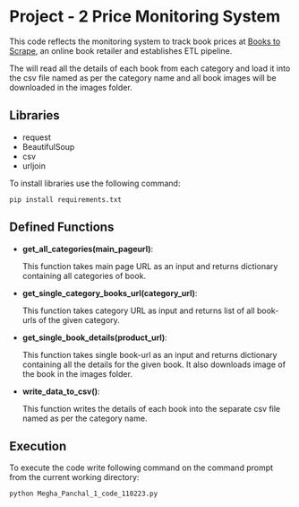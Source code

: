
# Project - 2 Price Monitoring System

This code reflects the monitoring system to track book prices at [Books to Scrape](http://books.toscrape.com/), an online book retailer and establishes ETL pipeline.

The will read all the details of each book from each category and load it into the csv file named as per the category name and all book images will be downloaded in the images folder.

## Libraries

- request
- BeautifulSoup
- csv
- urljoin

To install libraries use the following command:

```text
pip install requirements.txt
```

## Defined Functions

- **get_all_categories(main_pageurl)**:

    This function takes main page URL as an input and returns dictionary containing all categories of book.

- **get_single_category_books_url(category_url)**:

    This function takes category URL as input and returns list of all book-urls of the given category.

- **get_single_book_details(product_url)**:

    This function takes single book-url as an input and returns dictionary containing all the details for the given book.
    It also downloads image of the book in the images folder.

- **write_data_to_csv()**:

    This function writes the details of each book into the separate csv file named as per the category name.

## Execution

To execute the code write following command on the command prompt from the current working directory:

```text
python Megha_Panchal_1_code_110223.py
```
